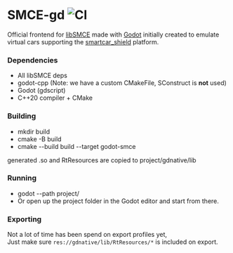 # SMCE-gd ![CI](https://github.com/ItJustWorksTM/smce-gd/workflows/CI/badge.svg)

Official frontend for [libSMCE](https://github.com/ItJustWorksTM/libSMCE) made with [Godot](https://godotengine.org/)
initially created to emulate virtual cars supporting the [smartcar_shield](https://github.com/platisd/smartcar_shield)
platform.

### Dependencies

* All libSMCE deps
* godot-cpp (Note: we have a custom CMakeFile, SConstruct is **not** used)
* Godot (gdscript)
* C++20 compiler + CMake

### Building

* mkdir build
* cmake -B build
* cmake --build build --target godot-smce

generated .so and RtResources are copied to project/gdnative/lib

### Running

* godot --path project/
* Or open up the project folder in the Godot editor and start from there.

### Exporting

Not a lot of time has been spend on export profiles yet,  
Just make sure `res://gdnative/lib/RtResources/*` is included on export.